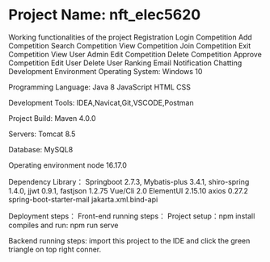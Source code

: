 # Project Name: nft_elec5620
Working functionalities of the project
Registration
Login
Competition
Add Competition
Search Competition
View Competition
Join Competition
Exit Competition
View User
Admin
Edit Competition
Delete Competition
Approve Competition
Edit User
Delete User
Ranking
Email
Notification
Chatting
Development Environment
Operating System: Windows 10

Programming Language:
Java 8 JavaScript HTML CSS

Development Tools:
IDEA,Navicat,Git,VSCODE,Postman

Project Build:
Maven 4.0.0

Servers:
Tomcat 8.5

Database:
MySQL8

Operating environment
node 16.17.0

Dependency Library：
Springboot 2.7.3, Mybatis-plus 3.4.1, shiro-spring 1.4.0, jjwt 0.9.1, fastjson 1.2.75 Vue/Cli 2.0 ElementUI 2.15.10 axios 0.27.2 spring-boot-starter-mail jakarta.xml.bind-api

Deployment steps：
Front-end running steps：
Project setup：npm install compiles and run: npm run serve

Backend running steps:
import this project to the IDE and click the green triangle on top right conner.
